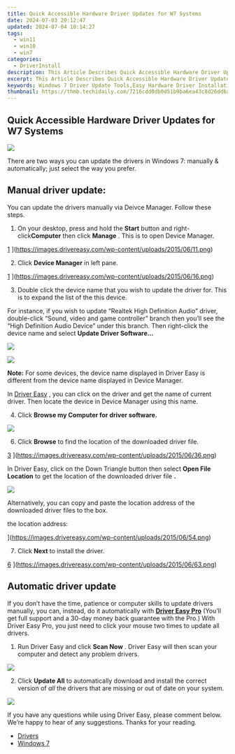 ```yaml
---
title: Quick Accessible Hardware Driver Updates for W7 Systems
date: 2024-07-03 20:12:47
updated: 2024-07-04 10:14:27
tags:
  - win11
  - win10
  - win7
categories:
  - DriverInstall
description: This Article Describes Quick Accessible Hardware Driver Updates for W7 Systems
excerpt: This Article Describes Quick Accessible Hardware Driver Updates for W7 Systems
keywords: Windows 7 Driver Update Tools,Easy Hardware Driver Installation W7,Quick Software Driver Fixes for W7 Users,Fast PC Hardware Upgrades on Windows 7,Automatic Windows 7 Hardware Drivers,Convenient W7 System Hardware Updates,Simplified Hardware Compatibility Support on W7
thumbnail: https://thmb.techidaily.com/7216cdd0db0d51b9ba6ea43c8d26dd6a0eb4cf5b262743a458e3d7ee3b2754cf.jpeg
---
```


## Quick Accessible Hardware Driver Updates for W7 Systems

![](https://images.drivereasy.com/wp-content/uploads/2019/12/update-windows-7-drivers.jpg)

 There are two ways you can update the drivers in Windows 7: manually & automatically; just select the way you prefer.

## **Manual driver update:**  

 You can update the drivers manually via Deivce Manager. Follow these steps.

 1) On your desktop, press and hold the **Start** button and right-click**Computer** then click **Manage** . This is to open Device Manager.

[1](https://images.drivereasy.com/wp-content/uploads/2015/06/11-293x300.png) ](https://images.drivereasy.com/wp-content/uploads/2015/06/11.png)

 2) Click **Device Manager** in left pane.

[1](https://images.drivereasy.com/wp-content/uploads/2015/06/16-500x383.png) ](https://images.drivereasy.com/wp-content/uploads/2015/06/16.png)

 3) Double click the device name that you wish to update the driver for. This is to expand the list of the this device.

 For instance, if you wish to update “Realtek High Definition Audio” driver, double-click “Sound, video and game controller” branch then you’ll see the “High Definition Audio Device” under this branch. Then right-click the device name and select **Update Driver Software…**

![](https://images.drivereasy.com/wp-content/uploads/2017/03/img_58d9dbd8d87e8.jpg)

![](https://images.drivereasy.com/wp-content/uploads/2017/03/img_58d9dc0da6085.png)

**Note:**  For some devices, the device name displayed in Driver Easy is different from the device name displayed in Device Manager.  

 In [Driver Easy](https://tools.techidaily.com/drivereasy/download/) , you can click on the driver and get the name of current driver. Then locate the device in Device Manager using this name.

 4) Click **Browse my Computer for driver software.**

![](https://images.drivereasy.com/wp-content/uploads/2016/09/img_57cfcb5728d5d.png)

 6) Click   **Browse**  to find the location of the downloaded driver file.

[3](https://images.drivereasy.com/wp-content/uploads/2015/06/36-500x366.png) ](https://images.drivereasy.com/wp-content/uploads/2015/06/36.png)

 In Driver Easy, click on the Down Triangle button then select   **Open File Location**  to get the location of the downloaded driver file   **.**

![](https://images.drivereasy.com/wp-content/uploads/2019/12/open-file-location.jpg)

 Alternatively, you can copy and paste the location address of the downloaded driver files to the box.

the location address:

[](https://images.drivereasy.com/wp-content/uploads/2017/11/img_5a0e98ecec526.jpg) ](https://images.drivereasy.com/wp-content/uploads/2015/06/54.png)

 7) Click   **Next**  to install the driver.

[6](https://images.drivereasy.com/wp-content/uploads/2015/06/63-500x366.png) ](https://images.drivereasy.com/wp-content/uploads/2015/06/63.png)

## Automatic driver update

 If you don’t have the time, patience or computer skills to update drivers manually, you can, instead, do it automatically with **[Driver Easy Pro](https://tools.techidaily.com/drivereasy/download/)**  (You’ll get full support and a 30-day money back guarantee with the Pro.) With  Driver Easy Pro, you just need to click your mouse two times to update all drivers.

 1) Run Driver Easy and click **Scan Now** . Driver Easy will then scan your computer and detect any problem drivers.

![](https://images.drivereasy.com/wp-content/uploads/2019/12/update-drivers-drivereasy-en-1.jpg)

 2) Click **Update All**  to automatically download and install the correct version of _all_  the drivers that are missing or out of date on your system.

![](https://images.drivereasy.com/wp-content/uploads/2019/12/update-all-drivers-drivereasy.jpg)

 If you have any questions while using Driver Easy, please comment below. We’re happy to hear of any suggestions. Thanks for your reading.

* [Drivers](https://tools.techidaily.com/drivereasy/download/)
* [Windows 7](https://tools.techidaily.com/drivereasy/download/)

<ins class="adsbygoogle"
     style="display:block"
     data-ad-format="autorelaxed"
     data-ad-client="ca-pub-7571918770474297"
     data-ad-slot="1223367746"></ins>



<ins class="adsbygoogle"
     style="display:block"
     data-ad-client="ca-pub-7571918770474297"
     data-ad-slot="8358498916"
     data-ad-format="auto"
     data-full-width-responsive="true"></ins>
